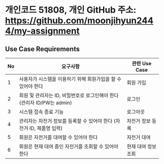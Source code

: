 # 개인코드 51808, 개인 GitHub 주소: https://github.com/moonjihyun2444/my-assignment

## Use Case Requirements

| No | 요구사항 | 관련 Use Case |
|---|---|---|
| 1 | 사용자가 시스템을 이용하기 위해 회원가입을 할 수 있어야 한다 | 회원 가입 |
| 2 | 회원 및 관리자는 ID, 비밀번호로 로그인해야 한다 (관리자 ID/PW는 admin) | 로그인 |
| 3 | 시스템 접속 종료 기능 | 로그아웃 |
| 4 | 관리자는 자전거 정보를 등록할 수 있어야 한다 (자전거 ID, 제품명 입력) | 자전거 정보 등록 |
| 5 | 회원은 자전거를 대여할 수 있어야 한다 | 자전거 대여 |
| 6 | 회원은 현재 대여 중인 자전거를 조회할 수 있어야 한다 | 현재 대여 정보 조회 |
